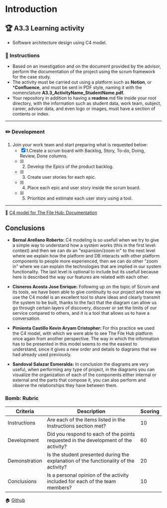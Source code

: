 # Introduction

## 🏆 A3.3 Learning activity

- Software architecture design using C4 model.

### 📘 Instructions

 - Based on an investigation and on the document provided by the advisor, perform the documentation of the project using the scrum framework for the case study.
- The activity must be carried out using a platform such as **Notion**, or ***Confluence**, and must be sent in PDF style, naming it with the nomenclature **A3.3_ActivityName_StudentName.pdf.**
- Your repository in addition to having a **readme**.md file inside your root directory, with the information such as student data, work team, subject, career, advisor data, and even logo or images, must have a section of contents or index.
___

### ✏️ Development

1. Join your work team and start preparing what is requested below:
   - [x] 1.Create a scrum board with Backlog, Story, To-do, Doing, Review, Done columns.
   - [x] 2. Develop the Epics of the product backlog.
   - [x] 3. Create user stories for each epic.
   - [x] 4. Place each epic and user story inside the scrum board.
   - [x] 5. Prioritize and estimate each user story using a tool.

___

📝 [C4 model for The File Hub: Documentation](https://github.com/esmeralda0sandoval/analisis_avanzado2021/blob/main/Pdf/HW-A3.3SoftwarearchitecturethroughC4modeling-190621-0431.pdf)

## Conclusions 

*  **Bernal Arellano Roberto:** 
C4 modeling is so usefull when we try to give a simple way to understand how a system works (this in the first level: context) and then we can do an "expansion/zoom in" to the next level where we explain how the platform and DB interacts with other platform components to people more experienced, then we can do other "zoom in" where we can explain the technologies that are implied in our system functionality. The last level is optional to include but its usefull because here is described the way our features are related with each other.

*  **Cisneros Acosta Jose Enrique:** 
Following up on the topic of Scrum and its tools, we have been able to give continuity to our project and now we use the C4 model is an excellent tool to share ideas and clearly transmit the system to be built, thanks to the fact that the diagram can allow us go through certain layers of discovery, discover or set the limits of our service compared to others, and it is a tool that allows us to have a conversation.

*  **Pimienta Castillo Kevin Aryam Cristopher:** 
For this practice we used the C4 model, with which we were able to see The File Hub platform once again from another perspective. The way in which the information has to be presented in this model seems to me the easiest to understand, since it gives a new order and details to diagrams that we had already used previously.

*  **Sandoval Salazar Esmeralda:** 
In conclusion the diagrams are very useful, when performing any type of project, in the diagrams you can visualize the organization of each of the components either internal or external and the parts that compose it, you can also perform and observe the relationships they have between them.

### Bomb: Rubric

| Criteria | Description | Scoring |
| ------------- | -------------------------------------------------------------------------------------------- | ------- |
| Instructions | Are each of the items listed in the Instructions section met?  | 10 | 
| Development | Did you respond to each of the points requested in the development of the activity?| 60 | 
| Demonstration | Is the student presented during the explanation of the functionality of the activity?  | 20 | 
| Conclusions | Is a personal opinion of the activity included for each of the team members? | 10 | 

🏠 [Github](https://github.com/esmeralda0sandoval/analisis_avanzado2021/tree/main/Blog)